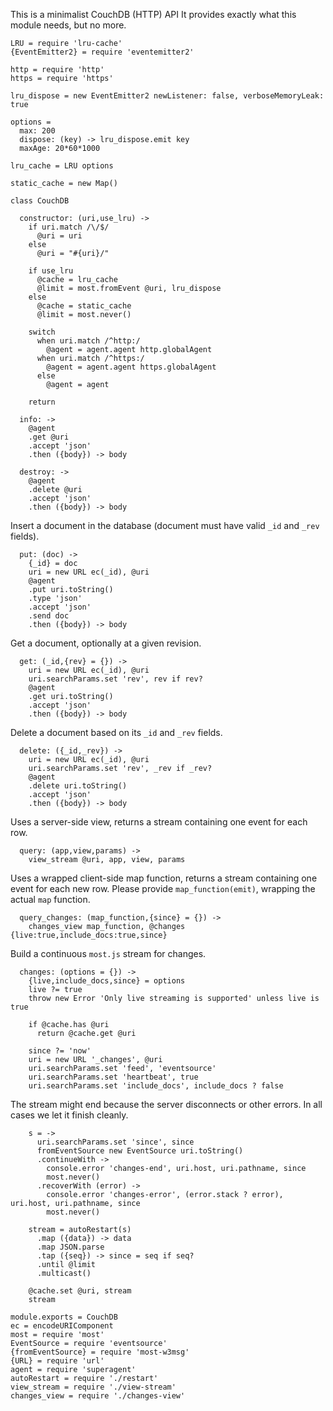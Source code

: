 This is a minimalist CouchDB (HTTP) API
It provides exactly what this module needs, but no more.

    LRU = require 'lru-cache'
    {EventEmitter2} = require 'eventemitter2'

    http = require 'http'
    https = require 'https'

    lru_dispose = new EventEmitter2 newListener: false, verboseMemoryLeak: true

    options =
      max: 200
      dispose: (key) -> lru_dispose.emit key
      maxAge: 20*60*1000

    lru_cache = LRU options

    static_cache = new Map()

    class CouchDB

      constructor: (uri,use_lru) ->
        if uri.match /\/$/
          @uri = uri
        else
          @uri = "#{uri}/"

        if use_lru
          @cache = lru_cache
          @limit = most.fromEvent @uri, lru_dispose
        else
          @cache = static_cache
          @limit = most.never()

        switch
          when uri.match /^http:/
            @agent = agent.agent http.globalAgent
          when uri.match /^https:/
            @agent = agent.agent https.globalAgent
          else
            @agent = agent

        return

      info: ->
        @agent
        .get @uri
        .accept 'json'
        .then ({body}) -> body

      destroy: ->
        @agent
        .delete @uri
        .accept 'json'
        .then ({body}) -> body

Insert a document in the database (document must have valid `_id` and `_rev` fields).

      put: (doc) ->
        {_id} = doc
        uri = new URL ec(_id), @uri
        @agent
        .put uri.toString()
        .type 'json'
        .accept 'json'
        .send doc
        .then ({body}) -> body

Get a document, optionally at a given revision.

      get: (_id,{rev} = {}) ->
        uri = new URL ec(_id), @uri
        uri.searchParams.set 'rev', rev if rev?
        @agent
        .get uri.toString()
        .accept 'json'
        .then ({body}) -> body

Delete a document based on its `_id` and `_rev` fields.

      delete: ({_id,_rev}) ->
        uri = new URL ec(_id), @uri
        uri.searchParams.set 'rev', _rev if _rev?
        @agent
        .delete uri.toString()
        .accept 'json'
        .then ({body}) -> body

Uses a server-side view, returns a stream containing one event for each row.

      query: (app,view,params) ->
        view_stream @uri, app, view, params

Uses a wrapped client-side map function, returns a stream containing one event for each new row.
Please provide `map_function(emit)`, wrapping the actual `map` function.

      query_changes: (map_function,{since} = {}) ->
        changes_view map_function, @changes {live:true,include_docs:true,since}

Build a continuous `most.js` stream for changes.

      changes: (options = {}) ->
        {live,include_docs,since} = options
        live ?= true
        throw new Error 'Only live streaming is supported' unless live is true

        if @cache.has @uri
          return @cache.get @uri

        since ?= 'now'
        uri = new URL '_changes', @uri
        uri.searchParams.set 'feed', 'eventsource'
        uri.searchParams.set 'heartbeat', true
        uri.searchParams.set 'include_docs', include_docs ? false

The stream might end because the server disconnects or other errors.
In all cases we let it finish cleanly.

        s = ->
          uri.searchParams.set 'since', since
          fromEventSource new EventSource uri.toString()
          .continueWith ->
            console.error 'changes-end', uri.host, uri.pathname, since
            most.never()
          .recoverWith (error) ->
            console.error 'changes-error', (error.stack ? error), uri.host, uri.pathname, since
            most.never()

        stream = autoRestart(s)
          .map ({data}) -> data
          .map JSON.parse
          .tap ({seq}) -> since = seq if seq?
          .until @limit
          .multicast()

        @cache.set @uri, stream
        stream

    module.exports = CouchDB
    ec = encodeURIComponent
    most = require 'most'
    EventSource = require 'eventsource'
    {fromEventSource} = require 'most-w3msg'
    {URL} = require 'url'
    agent = require 'superagent'
    autoRestart = require './restart'
    view_stream = require './view-stream'
    changes_view = require './changes-view'
